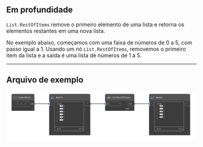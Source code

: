 ## Em profundidade
`List.RestOfItems` remove o primeiro elemento de uma lista e retorna os elementos restantes em uma nova lista.

No exemplo abaixo, começamos com uma faixa de números de 0 a 5, com passo igual a 1. Usando um nó `List.RestOfItems`, removemos o primeiro item da lista e a saída é uma lista de números de 1 a 5.
___
## Arquivo de exemplo

![List.RestOfItems](./DSCore.List.RestOfItems_img.jpg)
